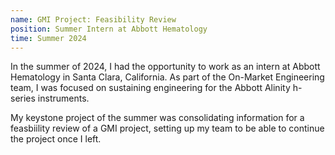 ```yaml
---
name: GMI Project: Feasibility Review
position: Summer Intern at Abbott Hematology
time: Summer 2024
---
```


In the summer of 2024, I had the opportunity to work as an intern at Abbott Hematology in Santa Clara, California. As part of the On-Market Engineering team, I was focused on sustaining engineering for the Abbott Alinity h-series instruments.

My keystone project of the summer was consolidating information for a feasbiility review of a GMI project, setting up my team to be able to continue the project once I left.
